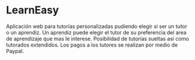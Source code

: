 # LearnEasy
Aplicación web para tutorías personalizadas pudiendo elegir si ser un tutor o un aprendiz. Un aprendiz puede elegir el tutor de su preferencia del area de aprendizaje que mas le interese. Posibilidad de tutorías sueltas así como  tutorados extendidos. Los pagos a los tutores se realizan por medio de Paypal.
